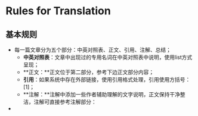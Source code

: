 # Rules for Translation

## 基本规则

* 每一篇文章分为五个部分：中英对照表、正文、引用、注解、总结；
  * **中英对照表**：文章中出现过的专用名词在中英对照表中说明，使用list方式呈现；
  * **正文：**正文位于第二部分，参考下边正文部分内容；
  * **引用**：如果系统中存在外部链接，使用引用格式处理，引用使用方括号：\[1\]；
  * **注解：**注解中添加一些作者辅助理解的文字说明，正文保持干净整洁，注解可直接参考注解部分：
* 


